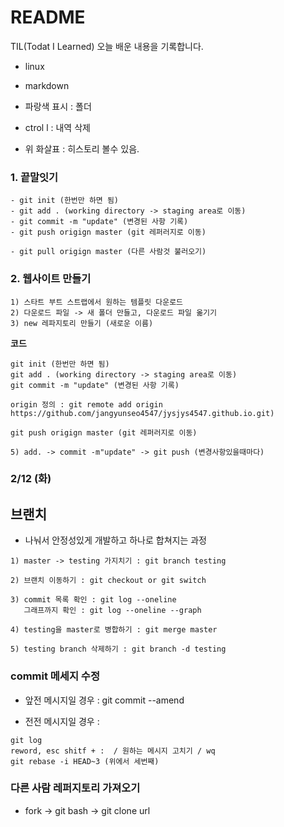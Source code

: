 # README

TIL(Todat I Learned)
오늘 배운 내용을 기록합니다. 

- linux
- markdown

- 파랑색 표시 : 폴더 
- ctrol l : 내역 삭제 
- 위 화살표 : 히스토리 볼수 있음.

### 1. 끝말잇기
```
- git init (한번만 하면 됨)
- git add . (working directory -> staging area로 이동)
- git commit -m "update" (변경된 사항 기록)
- git push origign master (git 레퍼러지로 이동)

- git pull origign master (다른 사람것 불러오기)
```

### 2. 웹사이트 만들기
```
1) 스타트 부트 스트랩에서 원하는 템플릿 다운로드
2) 다운로드 파일 -> 새 폴더 만들고, 다운로드 파일 옮기기 
3) new 레파지토리 만들기 (새로운 이름)
```
**코드**
```
git init (한번만 하면 됨)
git add . (working directory -> staging area로 이동)
git commit -m "update" (변경된 사항 기록)

origin 정의 : git remote add origin https://github.com/jangyunseo4547/jysjys4547.github.io.git)

git push origign master (git 레퍼러지로 이동)

5) add. -> commit -m"update" -> git push (변경사항있을때마다)
```

### 2/12 (화)

## 브랜치

- 나눠서 안정성있게 개발하고 하나로 합쳐지는 과정
```
1) master -> testing 가지치기 : git branch testing

2) 브랜치 이동하기 : git checkout or git switch

3) commit 목록 확인 : git log --oneline
   그래프까지 확인 : git log --oneline --graph

4) testing을 master로 병합하기 : git merge master

5) testing branch 삭제하기 : git branch -d testing
```

### commit 메세지 수정

- 앞전 메시지일 경우 : git commit --amend

- 전전 메시지일 경우 :
```
git log 
reword, esc shitf + :  / 원하는 메시지 고치기 / wq
git rebase -i HEAD~3 (위에서 세번째) 
```

### 다른 사람 레퍼지토리 가져오기
- fork -> git bash -> git clone url


